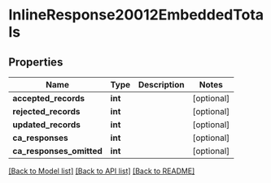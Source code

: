 # InlineResponse20012EmbeddedTotals

## Properties
Name | Type | Description | Notes
------------ | ------------- | ------------- | -------------
**accepted_records** | **int** |  | [optional] 
**rejected_records** | **int** |  | [optional] 
**updated_records** | **int** |  | [optional] 
**ca_responses** | **int** |  | [optional] 
**ca_responses_omitted** | **int** |  | [optional] 

[[Back to Model list]](../README.md#documentation-for-models) [[Back to API list]](../README.md#documentation-for-api-endpoints) [[Back to README]](../README.md)


